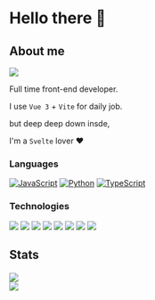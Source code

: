# Hello there 👋

## About me
[![](https://img.shields.io/badge/-Telegram-FFF?&logo=Telegram)](https://t.me/mactanxin)

Full time front-end developer.   

I use `Vue 3` + `Vite` for daily job.  

but deep deep down insde,

I'm a `Svelte` lover ❤️

### Languages

[![JavaScript](https://img.shields.io/badge/-JavaScript-000?&logo=JavaScript)](https://tanx.in?ref=github)
[![Python](https://img.shields.io/badge/-Python-000?&logo=Python)](https://tanx.in?ref=github)
[![TypeScript](https://img.shields.io/badge/-TypeScript-000?&logo=typescript)](https://tanx.in?ref=github)

### Technologies
[![](https://img.shields.io/badge/-Vue-000?&logo=Vue.js)](https://tanx.in?ref=github)
[![](https://img.shields.io/badge/-Svelte-000?&logo=Svelte)](https://tanx.in?ref=github)
[![](https://img.shields.io/badge/-Tailwindcss-000?&logo=Tailwindcss)](https://tanx.in?ref=github)
[![](https://img.shields.io/badge/-Vite-000?&logo=Vite)](https://tanx.in?ref=github)
[![](https://img.shields.io/badge/-Vuetify-000?&logo=Vuetify&logoColor=AEDDFF)](https://tanx.in?ref=github)
[![](https://img.shields.io/badge/-Node.js-000?&logo=node.js)](https://tanx.in?ref=github)
[![](https://img.shields.io/badge/-Nuxt.js-000?&logo=Nuxt.js)](https://tanx.in?ref=github)
[![](https://img.shields.io/badge/-Django-000?&logo=Django&logoColor=092E20)](https://tanx.in?ref=github)


## Stats
<picture>
    <source media="(prefers-color-scheme: dark)" srcset="https://bad-apple-github-readme.vercel.app/api?show_bg=1&username=mactanxin&show_icons=true&include_all_commits=true&theme=tokyonight&hide_border=true" /><img align="center" src="https://bad-apple-github-readme.vercel.app/api??show_bg=1&username=mactanxin&show_icons=true&include_all_commits=true&theme=buefy&hide_border=true" />
</picture>
<picture>
<br />
<source style="padding-top: 4px" media="(prefers-color-scheme: dark)" srcset="https://github-readme-stats.vercel.app/api/top-langs/?username=mactanxin&theme=tokyonight&hide_border=true&layout=compact" /><img align="center" src="https://github-readme-stats.vercel.app/api/top-langs/?username=mactanxin&theme=buefy&hide_border=true&layout=compact" />
</picture>
<!-- [![Top Langs](https://github-readme-stats-mactanxin.vercel.app/api/top-langs/?username=mactanxin&layout=compact)](https://github.com/anuraghazra/github-readme-stats) -->
